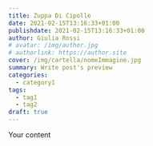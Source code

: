 ```yaml
---
title: Zuppa Di Cipolle
date: 2021-02-15T13:16:33+01:00
publishdate: 2021-02-15T13:16:33+01:00
author: Giulia Rossi
# avatar: /img/author.jpg
# authorlink: https://author.site
cover: /img/cartella/nomeImmagine.jpg
summary: Write post's preview
categories:
  - category1
tags:
  - tag1
  - tag2
draft: true
---
```


Your content

